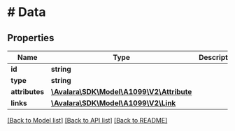 # # Data

## Properties

Name | Type | Description | Notes
------------ | ------------- | ------------- | -------------
**id** | **string** |  | [optional]
**type** | **string** |  | [optional]
**attributes** | [**\Avalara\SDK\Model\A1099\V2\Attribute**](Attribute.md) |  | [optional]
**links** | [**\Avalara\SDK\Model\A1099\V2\Link**](Link.md) |  | [optional]

[[Back to Model list]](../../../README.md#models) [[Back to API list]](../../../README.md#endpoints) [[Back to README]](../../../README.md)
